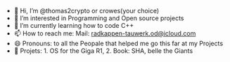 - 👋 Hi, I’m @thomas2crypto or crowes(your choice)
- 👀 I’m interested in Programming and Open source projects
- 🌱 I’m currently learning how to code C++
- 📫 How to reach me: Mail: radkappen-tauwerk.od@icloud.com
- 😄 Pronouns: to all the Peopale that helped me go this far at my Projects
- 📝 Projets: 1. OS for the Giga R1, 2. Book: SHA, belle the Giants
<!---
thomas2crypto/thomas2crypto is a ✨ special ✨ repository because its `README.md` (this file) appears on your GitHub profile.
You can click the Preview link to take a look at your changes.
--->

